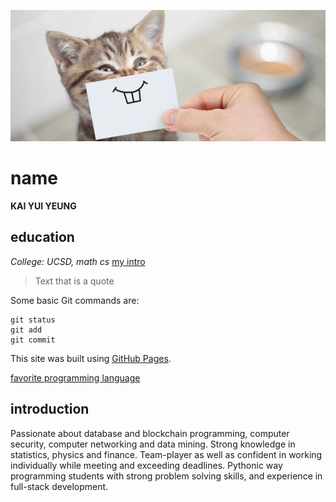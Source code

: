![funny cat](interesting-cat-facts.jpg)
# name
**KAI YUI YEUNG**
## education
*College: UCSD, math cs* [my intro](#introduction)



> Text that is a quote

Some basic Git commands are:
```
git status
git add
git commit
```


This site was built using [GitHub Pages](https://pages.github.com/).

[favorite programming language](README.md)
## introduction
Passionate about database and blockchain programming, computer security, computer networking and data mining.
Strong knowledge in statistics, physics and finance. Team-player as well as confident in working individually while
meeting and exceeding deadlines.
Pythonic way programming students with strong problem solving skills, and experience in full-stack development.